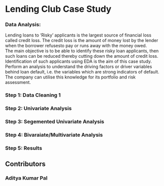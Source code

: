 # Lending Club Case Study
### Data Analysis:
Lending loans to ‘Risky’ applicants is the largest source of financial loss
called credit loss. The credit loss is the amount of money lost by the lender 
when the borrower refusesto pay or runs away with the money owed.  
The main objective is to be able to identify these risky loan applicants, 
then such loans can be reduced thereby cutting down the amount of credit loss. 
Identification of such applicants using EDA is the aim of this case study.   
Perform an analysis to understand the driving factors or driver variables
behind loan default,
i.e. the variables which are strong indicators of default.  
The company can utilise this knowledge for its portfolio and risk assessment.

### Step 1: Data Cleaning 1
### Step 2: Univariate Analysis
### Step 3: Segemented Univariate Analysis
### Step 4: Bivaraiate/Multivariate Analysis
### Step 5: Results

## Contributors
### Aditya Kumar Pal
